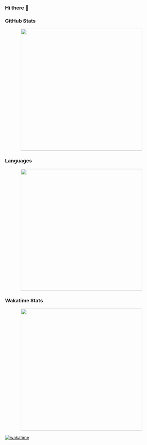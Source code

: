 ### Hi there 👋

### GitHub Stats
<p align="center">
<img src="https://github-readme-stats.vercel.app/api?username=kasapvictor&hide=contribs&show_icons=true&theme=cobalt" height="400" />
</p>

### Languages
<p align="center">
<img src="https://github-readme-stats.vercel.app/api/top-langs/?username=kasapvictor&layout=compact&hide_border=true" height="400" />
</p>

### Wakatime Stats
<p align="center">
<img src="https://wakatime.com/share/@Vick/6d27d4dd-d677-4757-a360-65ce7e172f54.svg" height="400" />
</p>

[![wakatime](https://wakatime.com/badge/user/e8e29ae6-42d6-4cc3-b1d4-94b3bb378216.svg)](https://wakatime.com/@e8e29ae6-42d6-4cc3-b1d4-94b3bb378216)
